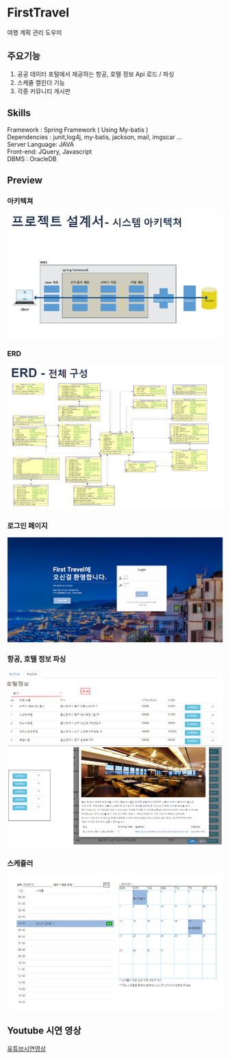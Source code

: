 # FirstTravel

여행 계획 관리 도우미

## 주요기능

1. 공공 데이터 포털에서 제공하는 항공, 호텔 정보 Api 로드 / 파싱  
2. 스케쥴 캘린더 기능  
3. 각종 커뮤니티 게시판  

## Skills 
Framework : Spring Framework ( Using My-batis )  
Dependencies : junit,log4j, my-batis, jackson, mail, imgscar ...    
Server Language: JAVA  
Front-end: JQuery, Javascript  
DBMS : OracleDB  

## Preview
### 아키텍쳐  


![Image Alt 아키텍쳐](./arch.png)   
### ERD  


![Image Alt ERD](./erd.png) 
### 로그인 페이지  


![Image Alt login](./login.png) 
### 항공, 호텔 정보 파싱  


![Image Alt 아키텍쳐](./pars.png)  
![Image Alt 아키텍쳐](./pars2.png)  
### 스케쥴러  


![Image Alt 아키텍쳐](./plan.png) 
  
  
 ## Youtube 시연 영상
 [유튜브시연영상](https://youtu.be/9Ng1kC_uNe8)




